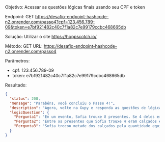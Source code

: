 Objetivo: Acessar as questões lógicas finais usando seu CPF e token

Endpoint:
GET https://desafio-endpoint-hashcode-n2.onrender.com/passo4?cpf=123.456.789-09&token=e7bf921482c40c7f1a82c7e99179ccbc468665db

Solução: Utilizar o site https://hoppscotch.io/

Método: GET
URL: https://desafio-endpoint-hashcode-n2.onrender.com/passo4

Parâmetros:
- cpf: 123.456.789-09
- token: e7bf921482c40c7f1a82c7e99179ccbc468665db

Resultado:
```json
{
  "status": 200,
  "mensage": "Parabéns, você concluiu o Passo 4!",
  "description": "Agora, volte na Gupy e responda as questões de lógica retornadas nessa requisição",
  "logicQuestion": {
    "Pergunta1": "Em um evento, Sofia trouxe 8 presentes. Se 4 deles eram livros, quantos presentes eram de outros tipos?",
    "Pergunta2": "Entre os presentes que Sofia trouxe 4 eram calçados e o restante ela trocou todos por abacaxis, sendo que um livro vale um abacaxi, quais os 2 tipos de itens ela ficou no final?",
    "Pergunta3": "Sofia trocou metade dos calçados pela quantidade equivalente de camisas com estampa, ganhando mais uma de brinde. Ela então resolveu comer um dos abacaxis e trocar o resto dos presentes por doces, sendo que um calçado vale 3 doces e cada abacaxi vale 1 doce, com quantos doces e camisas com estampa ela ficou no final?"
  }
}
```
